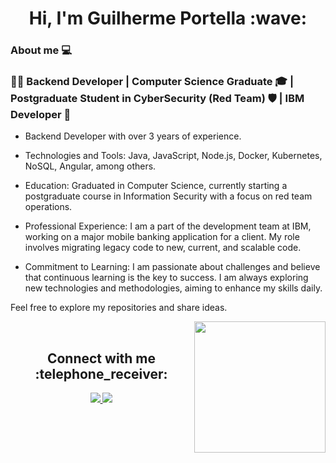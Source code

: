 <h1 align="center">Hi, I'm Guilherme Portella :wave: </h1>

### About me :computer: 

### 👨‍💻 Backend Developer | Computer Science Graduate 🎓 | Postgraduate Student in CyberSecurity (Red Team) 🛡️ | IBM Developer 💼

<div aling=" center">

- Backend Developer with over 3 years of experience.

- Technologies and Tools: Java, JavaScript, Node.js, Docker, Kubernetes, NoSQL, Angular, among others.

- Education: Graduated in Computer Science, currently starting a postgraduate course in Information Security with a focus on red team operations.

- Professional Experience: I am a part of the development team at IBM, working on a major mobile banking application for a client. My role involves migrating legacy code to new, current, and scalable code.

- Commitment to Learning: I am passionate about challenges and believe that continuous learning is the key to success. I am always exploring new technologies and methodologies, aiming to enhance my skills daily.

Feel free to explore my repositories and share ideas.

</div>

 <img  src = "https://github-readme-stats.vercel.app/api/top-langs/?username=guilhermeportella&theme=dark&line)](https://github.com/guilhermeportella" height="210px" align = "right"/>

</br>

<h2 align="center">Connect with me :telephone_receiver: </h2> 
<p align="center">
 <a href="mailto:guilhermeportella2@gmail.com">
  <img src="https://img.shields.io/badge/-Guilherme Portella-c14438?style=flat-square&logo=Gmail&logoColor=white&link=mailto:guilhermeportella2@gmail.com"/>
 </a>
 <a href="https://www.linkedin.com/in/myprofileguilhermeportella/">
 <img src="https://img.shields.io/badge/-Guilherme Portella-blue?style=flat-square&logo=Linkedin&logoColor=white&link=https://www.linkedin.com/in/guilhermeportella-1997a008/" target="_blank"/>
</a>
</p>

